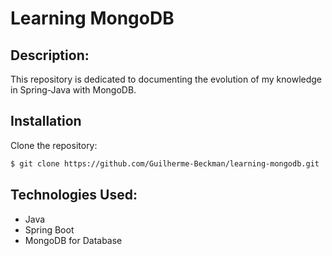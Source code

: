 # Learning MongoDB

## Description:
This repository is dedicated to documenting the evolution of my knowledge in Spring-Java with MongoDB.

## Installation
Clone the repository:

```bash
$ git clone https://github.com/Guilherme-Beckman/learning-mongodb.git
```
## Technologies Used:

- Java
- Spring Boot
- MongoDB for Database
